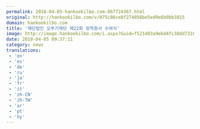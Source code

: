 ```yaml
---
permalink: 2018-04-05-hankookilbo.com-867724367.html
original: http://hankookilbo.com/v/875c86ce8f274056be5ed9e6b0bb3815
domain: hankookilbo.com
title: '재단법인 오뚜기재단 제22회 장학증서 수여식'
image: http://image.hankookilbo.com/i.aspx?Guid=f521d83a9ebd4fc38dd731686db5e835&Month=DirectUpload&size=980
date: 2018-04-05 09:37:11
category: news
translations: 
 - 'en'
 - 'es'
 - 'de'
 - 'ru'
 - 'ja'
 - 'fr'
 - 'it'
 - 'zh-CN'
 - 'zh-TW'
 - 'ar'
 - 'pt'
 - 'hy'
---
```


